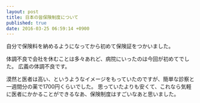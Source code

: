 ```yaml
---
layout: post
title: 日本の皆保険制度について
published: true
date: 2016-03-25 06:59:14 +0900
---
```


自分で保険料を納めるようになってから初めて保険証をつかいました。

体調不良で会社を休むことは多々あれど、病院にいったのは今回が初めてでした。
広義の体調不良です。

漠然と医者は高い、というようなイメージをもっていたのですが、簡単な診察と一週間分の薬で1700円くらいでした。
思っていたよりも安くて、これなら気軽に医者にかかることができるなあ、保険制度はすごいなあと思いました。

